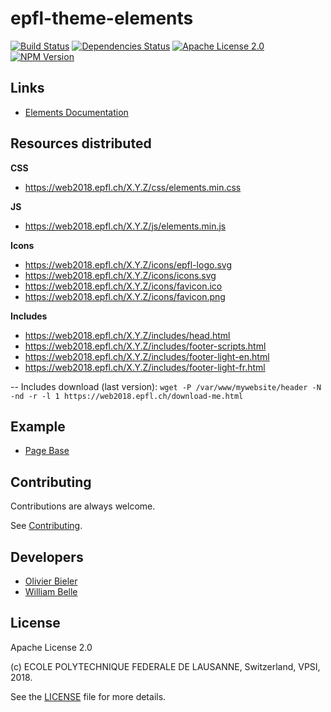 epfl-theme-elements
===================

[![Build Status](https://travis-ci.org/epfl-idevelop/epfl-theme-elements.svg?branch=master)](https://travis-ci.org/epfl-idevelop/epfl-theme-elements)
[![Dependencies Status](https://david-dm.org/epfl-idevelop/epfl-theme-elements/status.svg)](https://david-dm.org/epfl-idevelop/epfl-theme-elements)
[![Apache License 2.0](https://img.shields.io/badge/license-Apache%202.0-blue.svg)](https://raw.githubusercontent.com/epfl-idevelop/epfl-theme-elements/master/LICENSE)
[![NPM Version](https://img.shields.io/npm/v/epfl-theme-elements.svg)](https://www.npmjs.com/package/epfl-theme-elements)

Links
-----
* [Elements Documentation](https://epfl-idevelop.github.io/elements/#/)

Resources distributed
---------------------
**CSS**
* https://web2018.epfl.ch/X.Y.Z/css/elements.min.css

**JS**
* https://web2018.epfl.ch/X.Y.Z/js/elements.min.js

**Icons**
* https://web2018.epfl.ch/X.Y.Z/icons/epfl-logo.svg
* https://web2018.epfl.ch/X.Y.Z/icons/icons.svg
* https://web2018.epfl.ch/X.Y.Z/icons/favicon.ico
* https://web2018.epfl.ch/X.Y.Z/icons/favicon.png

**Includes**
* https://web2018.epfl.ch/X.Y.Z/includes/head.html
* https://web2018.epfl.ch/X.Y.Z/includes/footer-scripts.html
* https://web2018.epfl.ch/X.Y.Z/includes/footer-light-en.html
* https://web2018.epfl.ch/X.Y.Z/includes/footer-light-fr.html

-- Includes download (last version):
`wget -P /var/www/mywebsite/header -N -nd -r -l 1 https://web2018.epfl.ch/download-me.html`

Example
-------
* [Page Base](example/page-base.html)

Contributing
------------

Contributions are always welcome.

See [Contributing](CONTRIBUTING.md).

Developers
----------

  * [Olivier Bieler](https://github.com/obieler)
  * [William Belle](https://github.com/williambelle)

License
-------

Apache License 2.0

(c) ECOLE POLYTECHNIQUE FEDERALE DE LAUSANNE, Switzerland, VPSI, 2018.

See the [LICENSE](LICENSE) file for more details.
